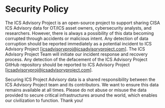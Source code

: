 # Security Policy
The ICS Advisory Project is an open-source project to support sharing CISA ICS Advisory data for OT/ICS asset owners, cybersecurity analysts, and researchers. However, there is always a possibility of this data becoming corrupted through accidents or malicious intent. Any detection of data corruption should be reported immediately as a potential incident to ICS Advisory Project [icsadvisoryproj@icsadvisoryproject.com]. The ICS Advisory Project Team will initiate our incident response and recovery process. Any detection of the defacement of the ICS Advisory Project GitHub repository should be reported to ICS Advisory Project [icsadvisoryproj@icsadvisoryproject.com].

Securing ICS Project Advisory data is a shared responsibility between the ICS Advisory Project team and its contributors. We want to ensure this data remains available at all times. Please do not abuse or misuse the data provided to secure critical infrastructures around the world, which enables our civilization to function. Thank you!

